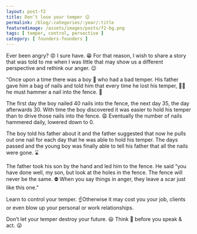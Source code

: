 ```yaml
---
layout: post-f2
title: Don’t lose your temper 😉
permalink: /blog/:categories/:year/:title
featuredimage: /assets/images/posts/f2-bg.png
tags: [ temper, control, persective ]
category: [ founders-founders ]
---
```


Ever been angry? 😡 I sure have. 😁 For that reason, I wish to share a story that was told to me when I was little that may show us a different perspective and rethink our anger. 😉

“Once upon a time there was a boy 👦 who had a bad temper. His father gave him a bag of nails and told him that every time he lost his temper, 👨‍👦 he must hammer a nail into the fence. 🔨

The first day the boy nailed 40 nails into the fence, the next day 35, the day afterwards 30. With time the boy discovered it was easier to hold his temper than to drive those nails into the fence. 😩 Eventually the number of nails hammered daily, lowered down to 0.

The boy told his father about it and the father suggested that now he pulls out one nail for each day that he was able to hold his temper. The days passed and the young boy was finally able to tell his father that all the nails were gone. ⌛

The father took his son by the hand and led him to the fence. He said “you have done well, my son, but look at the holes in the fence. The fence will never be the same. ⛔ When you say things in anger, they leave a scar just like this one.”

Learn to control your temper. ☝Otherwise it may cost you your job, clients or even blow up your personal or work relationships.

Don’t let your temper destroy your future. 😃 Think 🤔 before you speak & act. 😜
